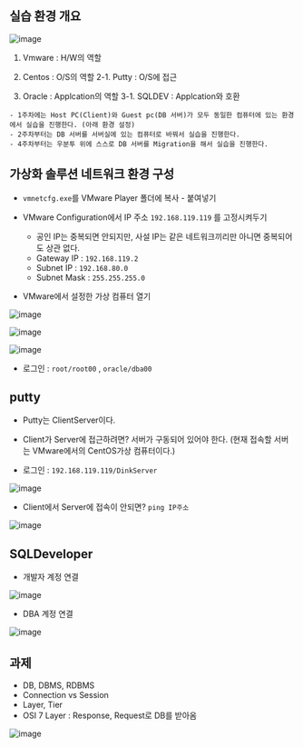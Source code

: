 ## 실습 환경 개요

![image](https://user-images.githubusercontent.com/77392444/114974736-eac94a80-9ebd-11eb-94d2-178fee815f3e.png)

1. Vmware : H/W의 역할 

2. Centos : O/S의 역할
2-1. Putty : O/S에 접근

3. Oracle : Applcation의 역할
3-1. SQLDEV : Applcation와 호환

```
- 1주차에는 Host PC(Client)와 Guest pc(DB 서버)가 모두 동일한 컴퓨터에 있는 환경에서 실습을 진행한다. (아래 환경 설정)
- 2주차부터는 DB 서버를 서버실에 있는 컴퓨터로 바꿔서 실습을 진행한다. 
- 4주차부터는 우분투 위에 스스로 DB 서버를 Migration을 해서 실습을 진행한다. 
```


## 가상화 솔루션 네트워크 환경 구성

- `vmnetcfg.exe`를 VMware Player 폴더에 복사 - 붙여넣기

- VMware Configuration에서 IP 주소 `192.168.119.119` 를 고정시켜두기
  - 공인 IP는 중복되면 안되지만, 사설 IP는 같은 네트워크끼리만 아니면 중복되어도 상관 없다. 
  - Gateway IP : `192.168.119.2`
  - Subnet IP : `192.168.80.0`
  - Subnet Mask : `255.255.255.0`

- VMware에서 설정한 가상 컴퓨터 열기

![image](https://user-images.githubusercontent.com/77392444/114983881-181cf500-9ecc-11eb-8c64-a171a2fc8ee2.png)

![image](https://user-images.githubusercontent.com/77392444/114983631-d2f8c300-9ecb-11eb-9a7f-ec4720cab210.png)

![image](https://user-images.githubusercontent.com/77392444/114983663-dc822b00-9ecb-11eb-96d3-5ca4d3781ea7.png)

- 로그인 : `root/root00` , `oracle/dba00`

## putty
- Putty는 ClientServer이다.

- Client가 Server에 접근하려면? 서버가 구동되어 있어야 한다. (현재 접속할 서버는 VMware에서의 CentOS가상 컴퓨터이다.)

- 로그인 : `192.168.119.119/DinkServer`

![image](https://user-images.githubusercontent.com/77392444/114984411-a98c6700-9ecc-11eb-8c45-9aaf5ba6e847.png)

- Client에서 Server에 접속이 안되면? `ping IP주소`

![image](https://user-images.githubusercontent.com/77392444/114983235-50700380-9ecb-11eb-9c0b-c07877a204b5.png)

## SQLDeveloper

- 개발자 계정 연결

![image](https://user-images.githubusercontent.com/77392444/114984632-e5bfc780-9ecc-11eb-8996-a1886f93b27c.png)

- DBA 계정 연결

![image](https://user-images.githubusercontent.com/77392444/114984678-f1ab8980-9ecc-11eb-970b-bc840a61a6e8.png)



## 과제 

- DB, DBMS, RDBMS
- Connection vs Session
- Layer, Tier
- OSI 7 Layer : Response, Request로 DB를 받아옴

![image](https://user-images.githubusercontent.com/77392444/114974914-45fb3d00-9ebe-11eb-933f-e2a857c393b2.png)

